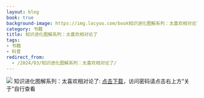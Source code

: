 ```yaml
---
layout: blog
book: true
background-image: https://img.locyoo.com/book知识进化图解系列：太喜欢相对论了.jpg
category: 书籍
title: 知识进化图解系列：太喜欢相对论了
tags:
- 书籍
- 科普
redirect_from:
  - /2024/03/知识进化图解系列：太喜欢相对论了/
---
```

![](https://img.locyoo.com/book知识进化图解系列：太喜欢相对论了.jpg)
知识进化图解系列：太喜欢相对论了: <a name = "ref1" href="https://url18.ctfile.com/f/50983618-1320273394-a0533b?p=3619">点击下载</a>，访问密码请点击右上方“关于”自行查看
